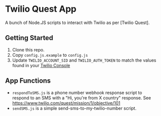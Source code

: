 # Twilio Quest App

A bunch of Node.JS scripts to interact with Twilio as per [Twilio Quest].

## Getting Started

1. Clone this repo.
1. Copy `config.js.example` to `config.js`
1. Update `TWILIO_ACCOUNT_SID` and `TWILIO_AUTH_TOKEN` to match the values found in your [Twilio Console][2]

## App Functions

* `respondToSMS.js` is a phone number webhook response script to respond to an SMS with a "Hi, you're from X country" response. See https://www.twilio.com/quest/mission/1/objective/101
* `sendSMS.js` is a simple send-sms-to-my-twilio-number script.

[1]: https://www.twilio.com/quest/
[2]: https://www.twilio.com/console